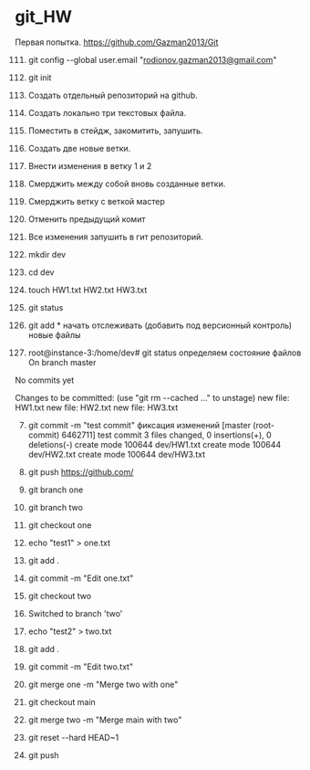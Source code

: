 # git_HW
Первая попытка. https://github.com/Gazman2013/Git

111. git config --global user.email "rodionov.gazman2013@gmail.com"
112. git init
1. Создать отдельный репозиторий на github.
2. Создать локально три текстовых файла.
3. Поместить в стейдж, закомитить, запушить.
4. Создать две новые ветки.
5. Внести изменения в ветку 1 и 2 
6. Смерджить между собой вновь созданные ветки.
7. Смерджить ветку с веткой мастер
8. Отменить предыдущий комит
9. Все изменения запушить в гит репозиторий.

1. mkdir dev
2. cd dev
3. touch HW1.txt HW2.txt HW3.txt
4. git status
5. git add * начать отслеживать (добавить под версионный контроль) новые файлы
6. root@instance-3:/home/dev# git status определяем состояние файлов
On branch master

No commits yet

Changes to be committed:
  (use "git rm --cached <file>..." to unstage)
        new file:   HW1.txt
        new file:   HW2.txt
        new file:   HW3.txt

7. git commit -m "test commit" фиксация изменений
[master (root-commit) 6462711] test commit
 3 files changed, 0 insertions(+), 0 deletions(-)
 create mode 100644 dev/HW1.txt
 create mode 100644 dev/HW2.txt
 create mode 100644 dev/HW3.txt

8.  git push https://github.com/
9. git branch one
10. git branch two
11. git checkout one
12. echo "test1" > one.txt
13. git add .
14. git commit -m "Edit one.txt"

15. git checkout two
16. Switched to branch 'two'
17. echo "test2" > two.txt
18. git add .
19. git commit -m "Edit two.txt"

20. git merge one  -m "Merge two with one"

21. git checkout main
22. git merge two -m "Merge main with two"

23. git reset --hard HEAD~1
24. git push

